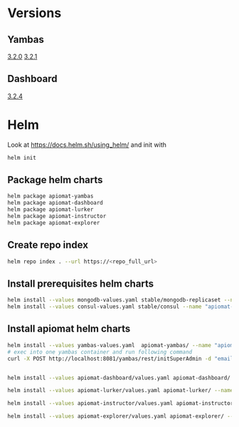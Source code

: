 # Versions

## Yambas

[3.2.0](https://apinautengmbh.github.io/helm/apiomat-yambas-3.2.0.tgz)
[3.2.1](https://helm.apiomat.com/apiomat-yambas-3.2.1-0.tgz)

## Dashboard

[3.2.4](https://helm.apiomat.com/apiomat-dashboard-3.2.4-0.tgz)

# Helm

Look at https://docs.helm.sh/using_helm/
and init with

```bash
helm init
```

## Package helm charts

```bash
helm package apiomat-yambas
helm package apiomat-dashboard
helm package apiomat-lurker
helm package apiomat-instructor
helm package apiomat-explorer
```

## Create repo index

```bash
helm repo index . --url https://<repo_full_url>
```

## Install prerequisites helm charts

```bash
helm install --values mongodb-values.yaml stable/mongodb-replicaset --name "apiomat-mongodb"
helm install --values consul-values.yaml stable/consul --name "apiomat-consul" --namespace apiomat
```

## Install apiomat helm charts

```bash
helm install --values yambas-values.yaml  apiomat-yambas/ --name "apiomat-yambas" --namespace apiomat
# exec into one yambas container and run following command
curl -X POST http://localhost:8081/yambas/rest/initSuperAdmin -d "email=apinaut@apiomat.com&password=supers3cr3tpassword"


helm install --values apiomat-dashboard/values.yaml apiomat-dashboard/ --name "apiomat-dashboard"

helm install --values apiomat-lurker/values.yaml apiomat-lurker/ --name "apiomat-lurker"

helm install --values apiomat-instructor/values.yaml apiomat-instructor/ --name "apiomat-instructor"

helm install --values apiomat-explorer/values.yaml apiomat-explorer/ --name "apiomat-explorer"
```
